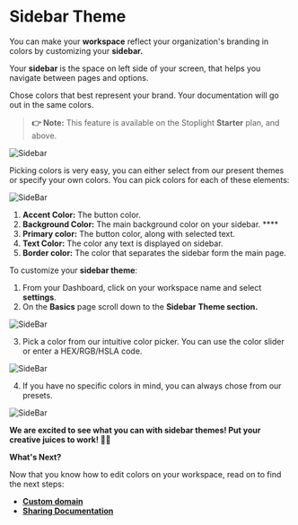 # Sidebar Theme

You can make your **workspace** reflect your organization's branding in colors by customizing your **sidebar.**

Your **sidebar** is the space on left side of your screen, that helps you navigate between pages and options. 

Chose colors that best represent your brand. Your documentation will go out in the same colors. 

> **👉 Note:** This feature is available on the Stoplight **Starter** plan, and above.

![Sidebar](../assets/images/SB.gif)


Picking colors is very easy, you can either select from our present themes or specify your own colors. You can pick colors for each of these elements: 

![SideBar](../assets/images/S1.png)

1. **Accent Color:** The button color. 
2. **Background Color:** The main background color on your sidebar. ****
3. **Primary color:** The button color, along with selected text. 
4. **Text Color:** The color any text is displayed on sidebar. 
5. **Border color:** The color that separates the sidebar form the main page. 

To customize your **sidebar theme**: 

1. From your Dashboard, click on your workspace name and select **settings**. 
2. On the **Basics** page scroll down to the **Sidebar** **Theme section.** 

![SideBar](../assets/images/S2.png)


3. Pick a color from our intuitive color picker. You can use the color slider or enter a HEX/RGB/HSLA code. 

![SideBar](../assets/images/S3.png)

4. If you have no specific colors in mind, you can always chose from our presets. 

![SideBar](../assets/images/S4.png)

**We are excited to see what you can with sidebar themes! Put your creative juices to work! 👨‍🎨**

**What's Next?** 

Now that you know how to edit colors on your workspace, read on to find the next steps: 

- **[Custom domain](d.custom-domain.md)**
- **[Sharing Documentation](../../1.-quickstarts/share-documentation-quickstart.md)**